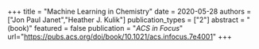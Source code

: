 +++
title = "Machine Learning in Chemistry"
date = 2020-05-28
authors = ["Jon Paul Janet","Heather J. Kulik"]
publication_types = ["2"]
abstract = "(book)"
featured = false
publication = "*ACS in Focus*"
url="https://pubs.acs.org/doi/book/10.1021/acs.infocus.7e4001"
+++